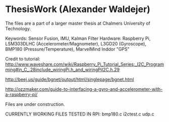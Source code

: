 # ThesisWork (Alexander Waldejer)

The files are a part of a larger master thesis at Chalmers University of Technology.

Keywords: Sensor Fusion, IMU, Kalman Filter
Hardware: Raspberry Pi, LSM303DLHC (Accelerometer/Magnometer), L3GD20 (Gyroscope), BMP180 (Pressure/Temperature), MarvelMind Inddor "GPS"

Credit to tutorial: http://www.waveshare.com/wiki/Raspberry_Pi_Tutorial_Series:_I2C_Programming#in_C_.28include_wiringPi.h_and_wiringPiI2C.h.29

http://beej.us/guide/bgnet/output/html/singlepage/bgnet.html

http://ozzmaker.com/guide-to-interfacing-a-gyro-and-accelerometer-with-a-raspberry-pi/









Files are under construction.

CURRENTLY WORKING FILES TESTED IN RPI:
bmp180.c
i2ctest.c
udp.c



